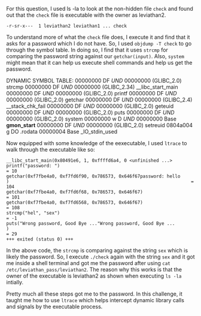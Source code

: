 For this question, I used ls -la to look at the non-hidden file `check` and found out that the `check` file is executable with the owner as leviathan2.

```
-r-sr-x---  1 leviathan2 leviathan1 ... check
```

To understand more of what the `check` file does, I execute it and find that it asks for a password which I do not have. So, I used `objdump -T check` to go through the symbol table. In doing so, I find that it uses `strcmp` for comparing the password string against our `getchar(input)`. Also, `system` might mean that it can help us execute shell commands and help us get the password.

DYNAMIC SYMBOL TABLE:
00000000      DF *UND*  00000000 (GLIBC_2.0)  strcmp
00000000      DF *UND*  00000000 (GLIBC_2.34) __libc_start_main
00000000      DF *UND*  00000000 (GLIBC_2.0)  printf
00000000      DF *UND*  00000000 (GLIBC_2.0)  getchar
00000000      DF *UND*  00000000 (GLIBC_2.4)  __stack_chk_fail
00000000      DF *UND*  00000000 (GLIBC_2.0)  geteuid
00000000      DF *UND*  00000000 (GLIBC_2.0)  puts
00000000      DF *UND*  00000000 (GLIBC_2.0)  system
00000000  w   D  *UND*  00000000  Base        __gmon_start__
00000000      DF *UND*  00000000 (GLIBC_2.0)  setreuid
0804a004 g    DO .rodata        00000004  Base        _IO_stdin_used

Now equipped with some knowledge of the eexecutable, I used `ltrace` to walk through the executable like so:

```
__libc_start_main(0x80491e6, 1, 0xffffd6a4, 0 <unfinished ...>
printf("password: ")                                                                                                   = 10
getchar(0xf7fbe4a0, 0xf7fd6f90, 0x786573, 0x646f67password: hello
)                                                                    = 104
getchar(0xf7fbe4a0, 0xf7fd6f68, 0x786573, 0x646f67)                                                                    = 101
getchar(0xf7fbe4a0, 0xf7fd6568, 0x786573, 0x646f67)                                                                    = 108
strcmp("hel", "sex")                                                                                                   = -1
puts("Wrong password, Good Bye ..."Wrong password, Good Bye ...
)                                                                                   = 29
+++ exited (status 0) +++
```

In the above code, the `strcmp` is comparing against the string `sex` which is likely the password. So, I execute `./check` again with the string `sex` and it got me inside a shell terminal and got me the password after using `cat /etc/leviathan_pass/leviathan2`. 
The reason why this works is that the owner of the executable is leviathan2 as shown when executing `ls -la` intially. 

Pretty much all these steps got me to the password. In this challenge, it taught me how to use `ltrace` which helps intercept dynamic library calls and signals by the executable process.
